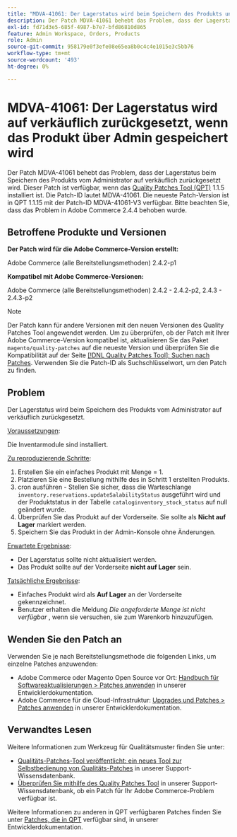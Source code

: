 ```yaml
---
title: "MDVA-41061: Der Lagerstatus wird beim Speichern des Produkts unter Admin auf verkäuflich zurückgesetzt."
description: Der Patch MDVA-41061 behebt das Problem, dass der Lagerstatus beim Speichern des Produkts vom Administrator auf verkäuflich zurückgesetzt wird. Dieser Patch ist verfügbar, wenn das [Quality Patches Tool (QPT)](https://devdocs.magento.com/guides/v2.4/comp-mgr/patching.html#mqp) 1.1.5 installiert ist. Die Patch-ID lautet MDVA-41061. Die neueste Patch-Version ist in QPT 1.1.15 mit der Patch-ID MDVA-41061-V3 verfügbar. Bitte beachten Sie, dass das Problem in Adobe Commerce 2.4.4 behoben wurde.
exl-id: fd71d3e5-685f-4987-b7e7-bfd86810d865
feature: Admin Workspace, Orders, Products
role: Admin
source-git-commit: 958179e0f3efe08e65ea8b0c4c4e1015e3c5bb76
workflow-type: tm+mt
source-wordcount: '493'
ht-degree: 0%

---
```


# MDVA-41061: Der Lagerstatus wird auf verkäuflich zurückgesetzt, wenn das Produkt über Admin gespeichert wird

Der Patch MDVA-41061 behebt das Problem, dass der Lagerstatus beim Speichern des Produkts vom Administrator auf verkäuflich zurückgesetzt wird. Dieser Patch ist verfügbar, wenn das [Quality Patches Tool (QPT)](https://devdocs.magento.com/guides/v2.4/comp-mgr/patching.html#mqp) 1.1.5 installiert ist. Die Patch-ID lautet MDVA-41061. Die neueste Patch-Version ist in QPT 1.1.15 mit der Patch-ID MDVA-41061-V3 verfügbar. Bitte beachten Sie, dass das Problem in Adobe Commerce 2.4.4 behoben wurde.

## Betroffene Produkte und Versionen

**Der Patch wird für die Adobe Commerce-Version erstellt:**

Adobe Commerce (alle Bereitstellungsmethoden) 2.4.2-p1

**Kompatibel mit Adobe Commerce-Versionen:**

Adobe Commerce (alle Bereitstellungsmethoden) 2.4.2 - 2.4.2-p2, 2.4.3 - 2.4.3-p2

>[!NOTE]
>
>Der Patch kann für andere Versionen mit den neuen Versionen des Quality Patches Tool angewendet werden. Um zu überprüfen, ob der Patch mit Ihrer Adobe Commerce-Version kompatibel ist, aktualisieren Sie das Paket `magento/quality-patches` auf die neueste Version und überprüfen Sie die Kompatibilität auf der Seite [[!DNL Quality Patches Tool]: Suchen nach Patches](https://devdocs.magento.com/quality-patches/tool.html#patch-grid). Verwenden Sie die Patch-ID als Suchschlüsselwort, um den Patch zu finden.

## Problem

Der Lagerstatus wird beim Speichern des Produkts vom Administrator auf verkäuflich zurückgesetzt.

<u>Voraussetzungen</u>:

Die Inventarmodule sind installiert.

<u>Zu reproduzierende Schritte</u>:

1. Erstellen Sie ein einfaches Produkt mit Menge = 1.
1. Platzieren Sie eine Bestellung mithilfe des in Schritt 1 erstellten Produkts.
1. cron ausführen - Stellen Sie sicher, dass die Warteschlange `inventory.reservations.updateSalabilityStatus` ausgeführt wird und der Produktstatus in der Tabelle `cataloginventory_stock_status` auf null geändert wurde.
1. Überprüfen Sie das Produkt auf der Vorderseite. Sie sollte als **Nicht auf Lager** markiert werden.
1. Speichern Sie das Produkt in der Admin-Konsole ohne Änderungen.

<u>Erwartete Ergebnisse</u>:

* Der Lagerstatus sollte nicht aktualisiert werden.
* Das Produkt sollte auf der Vorderseite **nicht auf Lager** sein.

<u>Tatsächliche Ergebnisse</u>:

* Einfaches Produkt wird als **Auf Lager** an der Vorderseite gekennzeichnet.
* Benutzer erhalten die Meldung *Die angeforderte Menge ist nicht verfügbar* , wenn sie versuchen, sie zum Warenkorb hinzuzufügen.

## Wenden Sie den Patch an

Verwenden Sie je nach Bereitstellungsmethode die folgenden Links, um einzelne Patches anzuwenden:

* Adobe Commerce oder Magento Open Source vor Ort: [Handbuch für Softwareaktualisierungen > Patches anwenden](https://devdocs.magento.com/guides/v2.4/comp-mgr/patching/mqp.html) in unserer Entwicklerdokumentation.
* Adobe Commerce für die Cloud-Infrastruktur: [Upgrades und Patches > Patches anwenden](https://devdocs.magento.com/cloud/project/project-patch.html) in unserer Entwicklerdokumentation.

## Verwandtes Lesen

Weitere Informationen zum Werkzeug für Qualitätsmuster finden Sie unter:

* [Qualitäts-Patches-Tool veröffentlicht: ein neues Tool zur Selbstbedienung von Qualitäts-Patches](/help/announcements/adobe-commerce-announcements/magento-quality-patches-released-new-tool-to-self-serve-quality-patches.md) in unserer Support-Wissensdatenbank.
* [Überprüfen Sie mithilfe des Quality Patches Tool](/help/support-tools/patches-available-in-qpt-tool/check-patch-for-magento-issue-with-magento-quality-patches.md) in unserer Support-Wissensdatenbank, ob ein Patch für Ihr Adobe Commerce-Problem verfügbar ist.

Weitere Informationen zu anderen in QPT verfügbaren Patches finden Sie unter [Patches, die in QPT](https://devdocs.magento.com/quality-patches/tool.html#patch-grid) verfügbar sind, in unserer Entwicklerdokumentation.
